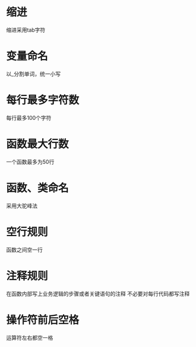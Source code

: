 # 缩进
缩进采用tab字符

# 变量命名
以_分割单词，统一小写

# 每行最多字符数
每行最多100个字符

# 函数最大行数
一个函数最多为50行

# 函数、类命名
 采用大驼峰法


# 空行规则
 函数之间空一行


# 注释规则
 在函数内部写上业务逻辑的步骤或者关键语句的注释
 不必要对每行代码都写注释


# 操作符前后空格
 运算符左右都空一格


